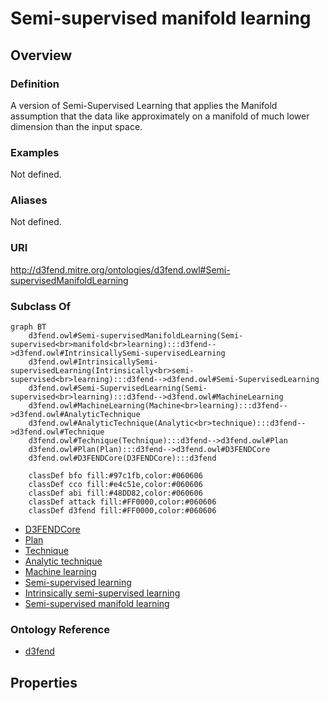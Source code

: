# Semi-supervised manifold learning

## Overview

### Definition
A version of Semi-Supervised Learning that applies the Manifold assumption that the data like approximately on a manifold of much lower dimension than the input space.

### Examples
Not defined.

### Aliases
Not defined.

### URI
http://d3fend.mitre.org/ontologies/d3fend.owl#Semi-supervisedManifoldLearning

### Subclass Of
```mermaid
graph BT
    d3fend.owl#Semi-supervisedManifoldLearning(Semi-supervised<br>manifold<br>learning):::d3fend-->d3fend.owl#IntrinsicallySemi-supervisedLearning
    d3fend.owl#IntrinsicallySemi-supervisedLearning(Intrinsically<br>semi-supervised<br>learning):::d3fend-->d3fend.owl#Semi-SupervisedLearning
    d3fend.owl#Semi-SupervisedLearning(Semi-supervised<br>learning):::d3fend-->d3fend.owl#MachineLearning
    d3fend.owl#MachineLearning(Machine<br>learning):::d3fend-->d3fend.owl#AnalyticTechnique
    d3fend.owl#AnalyticTechnique(Analytic<br>technique):::d3fend-->d3fend.owl#Technique
    d3fend.owl#Technique(Technique):::d3fend-->d3fend.owl#Plan
    d3fend.owl#Plan(Plan):::d3fend-->d3fend.owl#D3FENDCore
    d3fend.owl#D3FENDCore(D3FENDCore):::d3fend
    
    classDef bfo fill:#97c1fb,color:#060606
    classDef cco fill:#e4c51e,color:#060606
    classDef abi fill:#48DD82,color:#060606
    classDef attack fill:#FF0000,color:#060606
    classDef d3fend fill:#FF0000,color:#060606
```

- [D3FENDCore](/docs/ontology/reference/model/D3FENDCore/D3FENDCore.md)
- [Plan](/docs/ontology/reference/model/D3FENDCore/Plan/Plan.md)
- [Technique](/docs/ontology/reference/model/D3FENDCore/Plan/Technique/Technique.md)
- [Analytic technique](/docs/ontology/reference/model/D3FENDCore/Plan/Technique/Analytic%20technique/Analytic%20technique.md)
- [Machine learning](/docs/ontology/reference/model/D3FENDCore/Plan/Technique/Analytic%20technique/Machine%20learning/Machine%20learning.md)
- [Semi-supervised learning](/docs/ontology/reference/model/D3FENDCore/Plan/Technique/Analytic%20technique/Machine%20learning/Semi-supervised%20learning/Semi-supervised%20learning.md)
- [Intrinsically semi-supervised learning](/docs/ontology/reference/model/D3FENDCore/Plan/Technique/Analytic%20technique/Machine%20learning/Semi-supervised%20learning/Intrinsically%20semi-supervised%20learning/Intrinsically%20semi-supervised%20learning.md)
- [Semi-supervised manifold learning](/docs/ontology/reference/model/D3FENDCore/Plan/Technique/Analytic%20technique/Machine%20learning/Semi-supervised%20learning/Intrinsically%20semi-supervised%20learning/Semi-supervised%20manifold%20learning/Semi-supervised%20manifold%20learning.md)


### Ontology Reference
- [d3fend](http://d3fend.mitre.org/ontologies/d3fend.owl#)

## Properties
